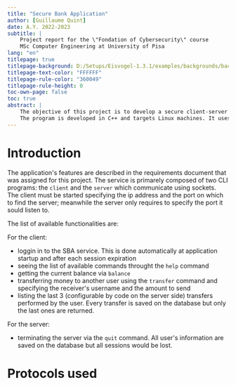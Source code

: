 ```yaml
---
title: "Secure Bank Application"
author: [Guillaume Quint]
date: A.Y. 2022-2023
subtitle: |
	Project report for the \"Fondation of Cybersecurity\" course     
	MSc Computer Engineering at University of Pisa
lang: "en"
titlepage: true
titlepage-background: D:/Setups/Eisvogel-1.3.1/examples/backgrounds/background_unipi.pdf
titlepage-text-color: "FFFFFF"
titlepage-rule-color: "360049"
titlepage-rule-height: 0
toc-own-page: false
toc: true
abstract: |
	The objective of this project is to develop a secure client-server application that allows users to perform operations on their bank account.
	The program is developed in C++ and targets Linux machines. It uses the OpenSSL library for cryptography algorithms and the sqlite3 library for handling the database.
---
```


# Introduction

The application's features are described in the requirements document that was assigned for this project.
The service is primarely composed of two CLI programs: the `client` and the `server` which communicate using sockets.
The client must be started specifying the ip address and the port on which to find the server; meanwhile the server only requires to specify the port it sould listen to.

The list of available functionalities are:

For the client:

- loggin in to the SBA service. This is done automatically at application startup and after each session expiration
- seeing the list of available commands throught the `help` command
- getting the current balance via `balance`
- transferring money to another user using the `transfer` command and specifying the receiver's username and the amount to send
- listing the last 3 (configurable by code on the server side) transfers performed by the user. Every transfer is saved on the database but only the last ones are returned.

For the server:

- terminating the server via the `quit` command. All user's information are saved on the database but all sessions would be lost.

# Protocols used


